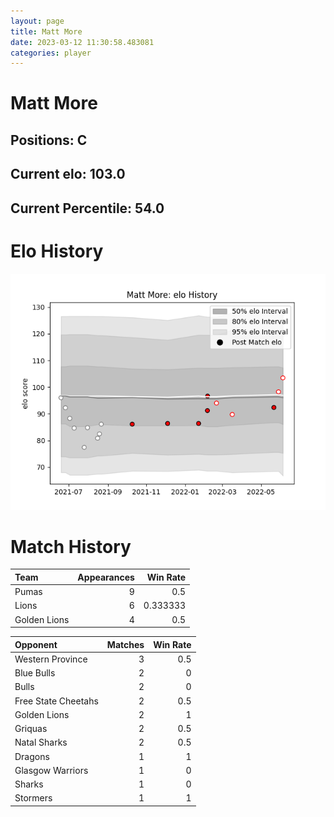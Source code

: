 ```yaml
---  
layout: page  
title: Matt More  
date: 2023-03-12 11:30:58.483081  
categories: player  
---
```

# Matt More

## Positions: C

## Current elo: 103.0

## Current Percentile: 54.0

# Elo History


![elo history](history_MattMore.png)
# Match History


| Team         |   Appearances |   Win Rate |
|:-------------|--------------:|-----------:|
| Pumas        |             9 |   0.5      |
| Lions        |             6 |   0.333333 |
| Golden Lions |             4 |   0.5      |

| Opponent            |   Matches |   Win Rate |
|:--------------------|----------:|-----------:|
| Western Province    |         3 |        0.5 |
| Blue Bulls          |         2 |        0   |
| Bulls               |         2 |        0   |
| Free State Cheetahs |         2 |        0.5 |
| Golden Lions        |         2 |        1   |
| Griquas             |         2 |        0.5 |
| Natal Sharks        |         2 |        0.5 |
| Dragons             |         1 |        1   |
| Glasgow Warriors    |         1 |        0   |
| Sharks              |         1 |        0   |
| Stormers            |         1 |        1   |